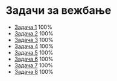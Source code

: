 # Задачи за вежбање
- [Задача 1](Zadaca1) 100%
- [Задача 2](Zadaca2) 100%
- [Задача 3](Zadaca3) 100%
- [Задача 4](Zadaca4) 100%
- [Задача 5](../Testovi/6NevronskiMrezi/Zadaca2) 100%
- [Задача 6](../Testovi/6NevronskiMrezi/Zadaca1) 100%
- [Задача 7](Zadaca7) 100%
- [Задача 8](Zadaca8) 100%